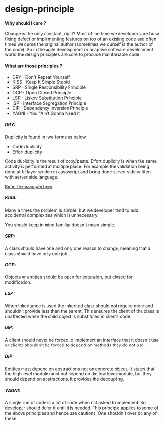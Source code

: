 # design-principle

#### Why should I care ?
Change is the only constant, right? Most of the time we developers are busy fixing defect or implementing features on top of an existing code and often times we curse the original author (sometimes we ourself is the author of the code). So in the agile development or adaptive software development world the design principles are core to produce maintainable code. 

#### What are those principles ?
- DRY - Don't Repeat Yourself
- KISS - Keep It Simple Stupid
- SRP - Single Responsibility Principle
- OCP - Open Closed Principle
- LSP -  Liskov Substitution Principle
- ISP - Interface Segregation Principle
- DIP - Dependency Inversion Principle
- YAGNI - You "Ain't Gonna Need It

##### DRY:
Duplicity is found in two forms as below
 - Code duplicity
 - Effort duplicity
 
Code duplicity is the result of copy/paste. Effort duplicity is when the same activity is performed at multiple place. For example the validation being done at UI layer written in Javascript and being done server side written with server side language.  

<a href=../../tree/master/src/main/java/dry>Refer the example here</a>

##### KISS:
Many a times the problem is simple, but we developer tend to add accidental complexities which is unnecessary.

You should keep in mind familiar doesn't mean simple. 

##### SRP:
A class should have one and only one reason to change, meaning that a class should have only one job.

##### OCP:
Objects or entities should be open for extension, but closed for modification. 

##### LSP:
When Inheritance is used the inherited class should not require more and shouldn't provide less than the parent. This ensures the client of the class is unaffected when the child object is substituted in clients code.

##### ISP:
A client should never be forced to implement an interface that it doesn't use or clients shouldn't be forced to depend on methods they do not use.

##### DIP:
Entities must depend on abstractions not on concrete object. It states that the high level module must not depend on the low level module, but they should depend on abstractions. It provides the decoupling.
 
##### YAGNI: 
A single line of code is a lot of code when not asked to implement. So developer should defer it until it is needed. This principle applies to some of the above principles and hence use cautions. One shouldn't over do any of these.

